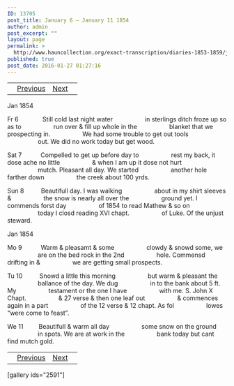 ```yaml
---
ID: 13705
post_title: January 6 – January 11 1854
author: admin
post_excerpt: ""
layout: page
permalink: >
  http://www.hauncollection.org/exact-transcription/diaries-1853-1859/january-6-january-11-1854/
published: true
post_date: 2016-01-27 01:27:16
---
```

<table style="width: 100%;" align="center">
<tbody>
<tr>
<td><a href="http://www.hauncollection.org/diaries-1853-1859/accounts-page-2/"><img class="" src="https://lh3.googleusercontent.com/-EFJpxxNiPNw/VqgtWBCZrMI/AAAAAAAAAFU/WfY4lPFWWkg/s800-Ic42/Soeb-Plain-Arrows-8-10px.png" alt="" width="10" height="10" /></a> <a href="http://www.hauncollection.org/diaries-1853-1859/january-1-january-5-1854/">Previous</a></td>
<td style="text-align: right;"><a href="http://www.hauncollection.org/diaries-1853-1859/january-12-january-15-1854/">Next</a> <a href="http://www.hauncollection.org/diaries-1853-1859/january-25-february-1-1854/"><img src="https://lh3.googleusercontent.com/-67k0cYlpXHw/VqgtWKz1MXI/AAAAAAAAAFU/k9PW_Piyurk/s800-Ic42/Soeb-Plain-Arrows-5-10px.png" alt="" width="10" height="10" /></a></td>
</tr>
</tbody>
</table>
Jan 1854

Fr 6              Still cold last night water
<span style="margin-left: 70px;">in sterlings ditch froze up so as to
<span style="margin-left: 70px;">run over &amp; fill up whole in the
<span style="margin-left: 70px;">blanket that we prospecting in.
<span style="margin-left: 70px;">We had some trouble to get out tools
<span style="margin-left: 70px;">out. We did no work today but get wood.</span></span></span></span></span>

Sat 7           Compelled to get up before day to
<span style="margin-left: 70px;">rest my back, it dose ache no little
<span style="margin-left: 70px;">&amp; when I am up it dose not hurt
<span style="margin-left: 70px;">mutch. Pleasant all day. We started
<span style="margin-left: 70px;">another hole farther down
<span style="margin-left: 70px;">the creek about 100 yrds.</span></span></span></span></span>

Sun 8          Beautifull day. I was walking
<span style="margin-left: 70px;">about in my shirt sleeves &amp;
<span style="margin-left: 70px;">the snow is nearly all over the
<span style="margin-left: 70px;">ground yet. I commends forst day
<span style="margin-left: 70px;">of 1854 to read Mathew &amp; so on
<span style="margin-left: 70px;">today I closd reading XVI chapt.
<span style="margin-left: 70px;">of Luke. Of the unjust steward.</span></span></span></span></span></span>

Jan 1854

Mo 9           Warm &amp; pleasamt &amp; some
<span style="margin-left: 70px;">clowdy &amp; snowd some, we
<span style="margin-left: 70px;">are on the bed rock in the 2nd
<span style="margin-left: 70px;">hole. Commensd drifting in &amp;
<span style="margin-left: 70px;">we are getting small prospects.</span></span></span></span>

Tu 10          Snowd a little this morning
<span style="margin-left: 70px;">but warm &amp; pleasant the
<span style="margin-left: 70px;">ballance of the day. We dug
<span style="margin-left: 70px;">in to the bank about 5 ft. My
<span style="margin-left: 70px;">testament or the one I have
<span style="margin-left: 70px;">with me. S. John X Chapt.
<span style="margin-left: 70px;">&amp; 27 verse &amp; then one leaf out
<span style="margin-left: 70px;">&amp; commences again in a part
<span style="margin-left: 70px;">of the 12 verse &amp; 12 chapt. As fol
<span style="margin-left: 70px;">lowes “were come to feast”.</span></span></span></span></span></span></span></span></span>

We 11         Beautifull &amp; warm all day
<span style="margin-left: 70px;">some snow on the ground
<span style="margin-left: 70px;">in spots. We are at work in the
<span style="margin-left: 70px;">bank today but cant find mutch gold.</span></span></span>
<table style="width: 100%;" align="center">
<tbody>
<tr>
<td><a href="http://www.hauncollection.org/diaries-1853-1859/accounts-page-2/"><img class="" src="https://lh3.googleusercontent.com/-EFJpxxNiPNw/VqgtWBCZrMI/AAAAAAAAAFU/WfY4lPFWWkg/s800-Ic42/Soeb-Plain-Arrows-8-10px.png" alt="" width="10" height="10" /></a> <a href="http://www.hauncollection.org/diaries-1853-1859/january-1-january-5-1854/">Previous</a></td>
<td style="text-align: right;"><a href="http://www.hauncollection.org/diaries-1853-1859/january-12-january-15-1854/">Next</a> <a href="http://www.hauncollection.org/diaries-1853-1859/january-25-february-1-1854/"><img src="https://lh3.googleusercontent.com/-67k0cYlpXHw/VqgtWKz1MXI/AAAAAAAAAFU/k9PW_Piyurk/s800-Ic42/Soeb-Plain-Arrows-5-10px.png" alt="" width="10" height="10" /></a></td>
</tr>
</tbody>
</table>
[gallery ids="2591"]

&nbsp;